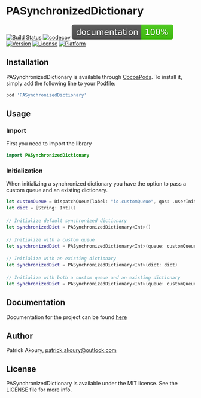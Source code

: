 # PASynchronizedDictionary

[![Build Status][build-status-badge]][build-status-url]
[![codecov][code-cov-badge]][code-cov-url]
[![doccov][doc-cov-badge]][doc-cov-url]
[![Version][version-badge]][version-url]
[![License][license-badge]][license-url]
[![Platform][platform-badge]][platform-url]

## Installation

PASynchronizedDictionary is available through [CocoaPods][cocoa-pods-url]. To install
it, simply add the following line to your Podfile:

```ruby
pod 'PASynchronizedDictionary'
```

## Usage

### Import
First you need to import the library

```swift
import PASynchronizedDictionary
```

### Initialization

When initializing a synchronized dictionary you have the option to pass a custom queue and an existing dictionary.

```swift
let customQueue = DispatchQueue(label: "io.customQueue", qos: .userInitiated, attributes: .concurrent)
let dict = [String: Int]()

// Initialize default synchronized dictionary
let synchronizedDict = PASynchronizedDictionary<Int>()

// Initialize with a custom queue
let synchronizedDict = PASynchronizedDictionary<Int>(queue: customQueue)

// Initialize with an existing dictionary
let synchronizedDict = PASynchronizedDictionary<Int>(dict: dict)

// Initialize with both a custom queue and an existing dictionary
let synchronizedDict = PASynchronizedDictionary<Int>(queue: customQueue, dict: dict) 
```

## Documentation

Documentation for the project can be found [here](https://akpatrick.github.io/PASynchronizedDictionary/)

## Author

Patrick Akoury, patrick.akoury@outlook.com

## License

PASynchronizedDictionary is available under the MIT license. See the LICENSE file for more info.

[build-status-url]:	https://travis-ci.com/akpatrick/PASynchronizedDictionary
[code-cov-url]:	https://codecov.io/gh/akpatrick/PASynchronizedDictionary
[doc-cov-url]: https://akpatrick.github.io/PASynchronizedDictionary/
[version-url]:	https://cocoapods.org/pods/PASynchronizedDictionary
[license-url]:	https://cocoapods.org/pods/PASynchronizedDictionary
[platform-url]:	https://cocoapods.org/pods/PASynchronizedDictionary
[cocoa-pods-url]:	https://cocoapods.org

[build-status-badge]:	https://travis-ci.com/akpatrick/PASynchronizedDictionary.svg?branch=master
[code-cov-badge]:	https://codecov.io/gh/akpatrick/PASynchronizedDictionary/branch/master/graph/badge.svg
[doc-cov-badge]:	https://github.com/akpatrick/PASynchronizedDictionary/blob/gh-pages/badge.svg
[version-badge]:	https://img.shields.io/cocoapods/v/PASynchronizedDictionary.svg?style=flat
[license-badge]:	https://img.shields.io/cocoapods/l/PASynchronizedDictionary.svg?style=flat
[platform-badge]:	https://img.shields.io/cocoapods/p/PASynchronizedDictionary.svg?style=flat